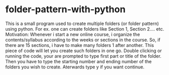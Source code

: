 # folder-pattern-with-python
This is a small program used to create multiple folders (or folder pattern) using python. 
For ex. one can create folders like Section 1, Section 2.... etc.
Motivation: Whenever i start a new online course, i organize the contents/syllabus according to the weeks or sections in the course. So, if there are 15 sections, i have to make many folders 1 after another. This piece of code will let you create such folders in one go.
Double clicking or running the code, your are prompted to type first part or title of the folder.
Then you have to type the starting number and ending number of the folders you wish to create.
Aterwards type y if you want continue.
